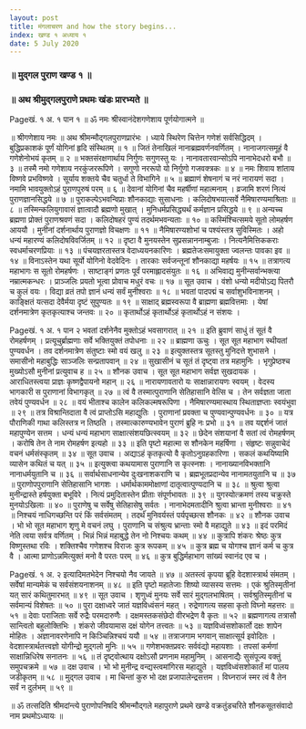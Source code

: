 ```yaml
---
layout: post
title: मंगलाचरण and how the story begins...
index: खण्ड १ अध्याय १
date: 5 July 2020
---
```


<h3>
 ॥ मुद्गल पुराण खण्ड १ ॥ 
</h3> 
<h3>
 ॥ अथ श्रीमुद्गलपुराणे प्रथमः खंडः प्रारभ्यते ॥
</h3>
Pageखं. १ अ. १ पान १
 ॥ ॐ नमः श्रीस्वानंदेशगणेशाय पूर्णयोगात्मने ॥

 ॥ श्रीगणेशाय नमः ॥
अथ श्रीमन्मौद्गलपुराणप्रारंभः ।
ध्याये स्थिरेण चित्तेन गणेशं सर्वसिद्धिदम् ।
बुद्धिप्रकाशकं पूर्णं योगिनां हृदि संस्थितम् ॥ १ ॥
जितं तेनाखिलं नानाब्रह्मवर्णनवर्णितम् ।
नानाजगत्समूहं वै गणेशेनोभयं कृतम् ॥ २ ॥
भक्तसंरक्षणार्थाय निर्गुणः सगुणस्तु यः ।
नानावतारवान्सोऽपि नानाभेदधरो बभौ ॥ ३ ॥
तस्मै नमो गणेशाय नरकुंजररूपिणे ।
सगुणो नररूपो यो निर्गुणो गजवक्त्रकः ॥ ४ ॥
नमः शिवाय शांताय विष्णवे प्रभविष्णवे ।
सूर्याय शक्तये चैव चतुर्धा ते विभागिने ॥ ५ ॥
ब्रह्माणं शेषनागं च नरं नारायणं सदा ।
नमामि भावयुक्तोऽहं पुराणपुरुषं परम् ॥ ६ ॥
देवानां योगिनां चैव महर्षीणां महात्मनाम् ।
व्रजामि शरणं नित्यं पुराणज्ञानसिद्धये ॥ ७ ॥
पुराकल्पेऽभवन्विप्राः शौनकाद्याः सुसाधनाः ।
कलिदोषभयात्सर्वे नैमिषारण्यमाश्रिताः ॥ ८ ॥
तस्मिन्कलियुगावासं ज्ञात्वादौ ब्रह्मणो मुखात् ।
मुनिधर्मप्रसिद्ध्यर्थं कर्मज्ञान प्रसिद्धये ॥ ९ ॥
अन्यच्च ब्रह्मणा प्रोक्तं पुराणश्रवणं सदा ।
कलिदोषहरं पुण्यं तदर्थमभवन्यताः ॥ १० ॥
कस्मिंश्चित्समये सूतो लोमहर्षण आययौ ।
मुनीनां दर्शनार्थाय पुराणज्ञो विचक्षणः ॥ ११ ॥
नैमिषारण्यशोभां च पश्यंस्तत्र सुविस्मितः ।
अहो धन्यं महारण्यं कलिदोषविवर्जितम् ॥ १२ ॥
दृष्टा वै मुनयस्तेन सुप्रसन्नाननाम्बुजाः ।
नित्यनैमित्तिककराः स्वधर्माचरणप्रियाः ॥ १३ ॥
पंचयज्ञरतास्तत्र वेदाध्ययनकारिणः ।
ब्रह्मतेजःसमायुक्ता ज्वलन्तः पावका इव ॥ १४ ॥
विनाऽस्तेन यथा सूर्यो योगिनो वेदवेदिनः ।
तारकाः सर्वजन्तूनां शौनकाद्या महर्षयः ॥ १५ ॥
तत्रागत्य महाभागः स सूतो रोमहर्षणः ।
साष्टाङ्गं प्रणतः पूर्वं परमाह्लादसंयुतः ॥ १६ ॥
अभिवाद्य मुनीन्सर्वान्भक्त्या नम्रात्मकन्धरः ।
प्राञ्जलिः प्रयतो भूत्वा प्रोवाच मधुरं वचः ॥ १७ ॥
सूत उवाच ।
वंशो धन्यो मदीयोऽद्य पितरौ च कुलं वयः ।
विद्या व्रतं तपो ज्ञानं धन्यं सर्वं मुनीश्वराः ॥ १८ ॥
भवतां पादपद्मं च सर्वाशुभविनाशनम् ।
काङ्क्षितं यत्सदा देवैर्मया दृष्टं सुपुण्यतः ॥ १९ ॥
साक्षाद् ब्रह्मस्वरूपा वै ब्राह्मणा ब्रह्मवित्तमाः ।
येषां दर्शनमात्रेण कृतकृत्याश्च जन्तवः ॥ २० ॥
कृतार्थोऽहं कृतार्थोऽहं कृतार्थोऽहं न संशयः ।

Pageखं. १ अ. १ पान २
भवतां दर्शनेनैव मुक्तोऽहं भवसागरात् ॥ २१ ॥
इति ब्रुवाणं साधुं तं सूतं वै रोमहर्षणम् ।
प्रत्यूचुर्ब्राह्मणाः सर्वे भक्तियुक्तं तपोधनाः ॥ २२ ॥
ब्राह्मणा ऊचुः ।
सूत सूत महाभाग स्थीयतां पुण्यवर्धन ।
तव दर्शनमात्रेण संतुष्टाः स्मो वयं खलु ॥ २३ ॥
इत्युक्तस्तत्र सूतस्तु मुनिदत्ते शुभासने ।
समासीनो महाबुद्धिः साञ्जलिः सन्प्रतापवान् ॥ २४ ॥
सुखासीनं च सूतं तं दृष्ट्वा तत्र महामुनिः ।
भृगुप्रेष्ठश्च मुख्योऽसौ मुनीनां प्रत्युवाच ह ॥ २५ ॥
शौनक उवाच ।
सूत सूत महाभाग सर्वज्ञ सुखदायक ।
आराधितस्त्वया प्राज्ञः कृष्णद्वैपायनो महान् ॥ २६ ॥
नारायणावतारो यः साक्षान्नारायणः स्वयम् ।
वेदस्य भागकारी स पुराणानां विभागकृत् ॥ २७ ॥
त्वं वै तस्मात्पुराणानि सेतिहासानि वेत्सि च ।
तेन सर्वज्ञता जाता तवेयं पुण्यवर्धन ॥ २८ ॥
वयं भीताश्च कालेन कलिकल्मषरूपिणा ।
नैमिषारण्यमास्थाय स्थिताज्ञप्ताः स्वयंभुवा ॥ २९ ॥
तत्र विश्रान्तिदाता वै त्वं प्राप्तोऽसि महाद्युतिः ।
पुराणानां प्रवक्ता च पुण्यवान्पुण्यवर्धनः ॥ ३० ॥
यत्र पौराणिकी गाथा कलिस्तत्र न तिष्ठति ।
तस्मात्कारुण्यभावेन पुराणं ब्रुहि नः प्रभो ॥ ३१ ॥
तव यद्दर्शनं जातं महापुण्येन सत्तम ।
धन्यं धन्यं महाभाग साक्षात्संशयछित्स्वयम् ॥ ३२ ॥
छेदेन संशयानां वै सतां त्वं रोमहर्षणम् ।
करोषि तेन ते नाम रोमहर्षण इत्यहो ॥ ३३ ॥
इति पृष्टो महात्मा स शौनकेन महर्षिणा ।
संहृष्टः सन्नुवाचेदं वचनं धर्मसंस्कृतम् ॥ ३४ ॥
सूत उवाच ।
अद्याऽहं कृतकृत्यो वै कृतोऽनुग्रहकारिणा ।
सकलं कथयिष्यामि व्यासेन कथितं च यत् ॥ ३५ ॥
इत्युक्त्वा कथयामास पुराणानि स कृत्स्नशः ।
नानाख्यानविभक्तानि नानाधर्मयुतानि च ॥ ३६ ॥
सर्वार्थसाधनान्येव दुःखनाशकराणि च ।
ब्रह्मभूतप्रदान्येव नानामतयुतानि च ॥ ३७ ॥
पुराणोपपुराणानि सेतिहासानि भागशः ।
धर्मार्थकाममोक्षाणां दातृत्वात्पुण्यदानि च ॥ ३८ ॥
श्रुत्वा श्रुत्वा मुनीन्द्रास्ते हर्षयुक्ता बभूविरे ।
नित्यं प्रमुदितास्तेन प्रीताः संपूर्णभावतः ॥ ३९ ॥
युगस्योत्क्रमणं तस्य चक्रुस्ते मुनयोऽखिलाः ॥ ४० ॥
पुराणेषु च सर्वेषु सेतिहासेषु सर्वतः ।
नानाभेदमतादीनि श्रुत्वा भ्रान्ता मुनीश्वराः ॥ ४१ ॥
निश्चयं नाधिगच्छन्ति परं किं सर्वसंमतम् ।
तदर्थंं मुनिवर्यस्तं पर्यपृच्छत्स शौनकः ॥ ४२ ॥
शौनक उवाच ।
भो भो सूत महाभाग शृणु मे वचनं लघु ।
पुराणानि च संश्रुत्य भ्रान्ताः स्मो वै महाद्युते ॥ ४३ ॥
इदं परमिदं नेति त्वया सर्वत्र वर्णितम् ।
भिन्नं भिन्नं महाबुद्धे तेन नो निश्चयः कथम् ॥ ४४ ॥
कुत्रापि शंकरः श्रेष्ठः कुत्र विष्णुस्तथा रविः ।
शक्तिश्चैव गणेशश्च विराजः कुत्र रूपकम् ॥ ४५ ॥
कुत्र ब्रह्म च योगश्च ज्ञानं कर्म च कुत्र वै ।
आत्मा प्राणोऽन्नमित्युक्तं मनो वै परतः परम् ॥ ४६ ॥
कुत्र बुद्धिर्महाभाग सांख्यं स्वानंद एव च ।

Pageखं. १ अ. २
इत्यादिमतभेदेन निश्चयो नैव जायते ॥ ४७ ॥
अतस्त्वं कृपया ब्रूहि वेदशास्त्रार्थ संमतम् ।
सर्वेषां मान्यमेकं च सर्वसंशयनाशनम् ॥ ४८ ॥
इति पृष्टो महातेजाः शिष्यो व्यासस्य सत्तमः ।
एकं श्रुतिस्मृतीनां यत् सारं कथितुमारभत् ॥ ४९ ॥
सूत उवाच ।
शृणुध्वं मुनयः सर्वे सारं मुद्गलभाषितम् ।
सर्वश्रुतिस्मृतीनां च सर्वमान्यं विशेषतः ॥ ५० ॥
पुरा दक्षाध्वरे जातं यज्ञविध्वंसनं महत् ।
रुद्रेणागत्य सहसा कृतो विघ्नो महत्तरः ॥ ५१ ॥
देवाः पराजिताः सर्वे रुद्रैः परमदारुणैः ।
दक्षमस्तकसंछेदो वीरभद्रेण वै कृतः ॥ ५२ ॥
ब्रह्मणागत्य तत्रासौ सान्त्वितो बहुलोक्तिभिः ।
शंकरो जीवयामास दक्षं योगेन तत्त्वतः ॥ ५३ ॥
यज्ञविध्वंसशोकार्तो दक्षः शापेन मोहितः ।
अज्ञानावरणेनापि न किञ्चिन्निश्चयं ययौ ॥ ५४ ॥
तत्राजगाम भगवान् साक्षात्सूर्य इवोदितः ।
वेदशास्त्रार्थतत्त्वज्ञो योगीन्द्रो मुद्गलो मुनिः ॥ ५५ ॥
गणेशभक्तप्रवरः सर्ववंद्यो महायशाः ।
तपसां कर्मणां साक्षान्निधिरेष सनातनः ॥ ५६ ॥
तं दृष्ट्वोत्थाय दक्षोऽसौ प्रणनाम महामुनिम् ।
आसनाद्यैः सुसंपूज्य वक्तुं समुपचक्रमे ॥ ५७ ॥
दक्ष उवाच ।
भो भो मुनीन्द्र वन्द्यस्त्वमांगिरस महाद्युते ।
यज्ञविध्वंसशोकार्तं मां पालय जडीकृतम् ॥ ५८ ॥
मुद्गल उवाच ।
मा चिन्तां कुरु भो दक्ष प्रजापालेन्द्रसत्तम ।
विघ्नराजं स्मर त्वं वै तेन सर्वं न दुर्लभम् ॥ ५९ ॥

 ॥ ॐ तत्सदिति श्रीमदा‌ंन्त्ये पुराणोपनिषदि श्रीमन्मौद्गले महापुराणे
    प्रथमे खण्डे वक्रतुंडचरिते शौनकसूतसंवादो नाम प्रथमोऽध्यायः ॥
    
    
    
